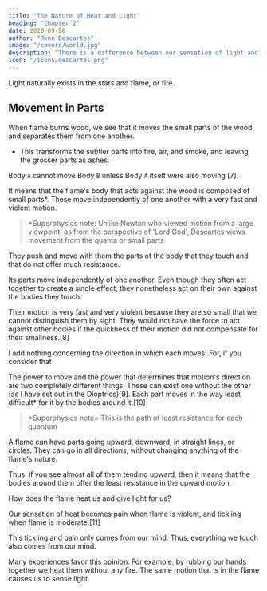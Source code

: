 ```yaml
---
title: "The Nature of Heat and Light"
heading: "Chapter 2"
date: 2020-09-28
author: "Rene Descartes"
image: "/covers/world.jpg"
description: "There is a difference between our sensation of light and what is in the objects that produces that sensation"
icon: "/icons/descartes.png"
---
```



Light naturally exists in the stars and flame, or fire.


## Movement in Parts

When flame burns wood, we see that it moves the small parts of the wood and separates them from one another. 
- This transforms the subtler parts into fire, air, and smoke, and leaving the grosser parts as ashes. 



<!-- Hence, someone else may, if he wishes, imagine the form of "fire," the quality of "heat," and the action that "burns" it to be completely different things in this wood.[6]  -->

<!-- For my part, afraid of misleading myself if I suppose anything more than what I see must of necessity be there, I am content to conceive there the motion of its parts. For, posit "fire" in the wood, posit "heat" in the wood, and make the wood "burn" as much as you please. 

If you do not suppose in addition that some of its parts are moved or detached from their neighbors, I cannot imagine that it would undergo any alteration or change. 

By contrast, remove the "fire," remove the "heat," prevent the wood from "burning:" provided only that you grant me that there is some power that violently moves the subtler of its parts and separates them from the grosser, I find that that alone will be able to cause in the wood all the same changes that one experiences when it burns. -->


Body `A` cannot move Body `B` unless Body `A` itself were also moving [7]. 

It means that the flame's body that acts against the wood is composed of small parts*. These move independently of one another with a very fast and violent motion.


> *Superphysics note: Unlike Newton who viewed motion from a large viewpoint, as from the perspective of 'Lord God', Descartes views movement from the quanta or small parts



They push and move with them the parts of the body that they touch and that do not offer much resistance. 

Its parts move independently of one another. Even though they often act together to create a single effect, they nonetheless act on their own against the bodies they touch. 

Their motion is very fast and very violent because they are so small that we cannot distinguish them by sight. They would not have the force to act against other bodies if the quickness of their motion did not compensate for their smallness.[8]

I add nothing concerning the direction in which each moves. For, if you consider that 

The power to move and the power that determines that motion's direction are two completely different things. These can exist one without the other (as I have set out in the Dioptrics)[9]. Each part moves in the way least difficult* for it by the bodies around it.[10]

> *Superphysics note= This is the path of least resistance for each quantum



A flame can have parts going upward, downward, in straight lines, or circles. They can go in all directions, without changing anything of the flame's nature. 

Thus, if you see almost all of them tending upward, then it means that the bodies around them offer the least resistance in the upward motion. 

<!-- you need not think that this is for any other reason than that the other bodies touching them are almost always disposed to offer them greater resistance in any other direction. -->

<!-- But, having recognized that the parts of the flame move in this manner, and that it suffices to conceive of their motions in order to understand how the flame has the power to consume the wood and to burn, pray let us examine if the same will not also suffice to make us understand --> 

How does the flame heat us and give light for us? 

<!-- For, if that is the case, it will not be necessary for the flame to possess any other quality, and we will be able to say that it is this motion alone that is called now "heat" and now "light" according to the different effects it produces. -->

Our sensation of heat becomes pain when flame is violent, and tickling when flame is moderate.[11] 

This tickling and pain only comes from our mind. <!-- There is nothing outside our thought that is similar to the ideas we conceive of . --> Thus, everything we touch also comes from our mind. <!-- we can well believe also that there is nothing that is similar to that which we conceive of heat; rather, anything that can move the small parts of our hands, or of any other part of our body, can arouse this sensation in us. --> 

Many experiences favor this opinion. For example, by rubbing our hands together we heat them without any fire. <!-- , and any other body can also be heated without being placed close to a fire, provided only that it is shaken and rubbed in such a way that many of its small parts are moved and can move with them those of our hands --> <!-- As regards light, one can also well imagine that  --> The same motion that is in the flame causes us to sense light. <!-- But, because it is in this that the main part of my design consists, I want to try to explain it at some length and to take up my discourse from anew.
 -->
